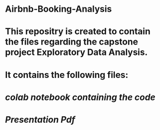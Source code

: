 # Airbnb-Booking-Analysis
# This repositry is created to contain the files regarding the capstone project Exploratory Data Analysis.
# It contains the following files:
# *colab notebook containing the code*
# *Presentation Pdf*

